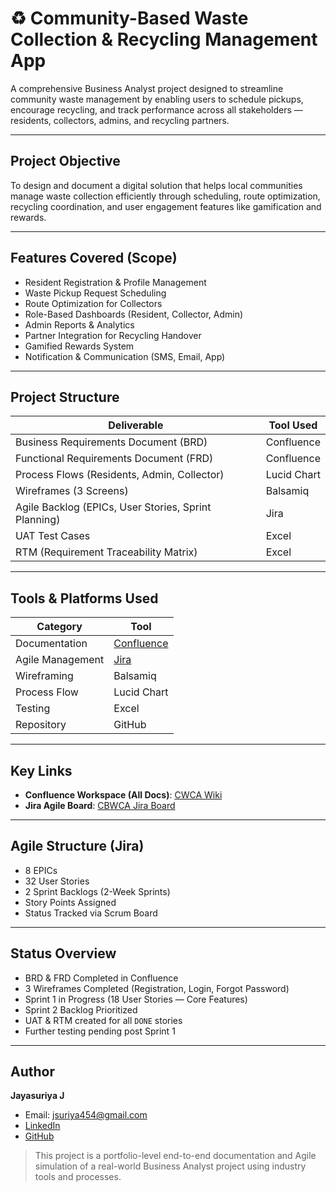 # ♻️ Community-Based Waste Collection & Recycling Management App
A comprehensive Business Analyst project designed to streamline community waste management by enabling users to schedule pickups, encourage recycling, and track performance across all stakeholders — residents, collectors, admins, and recycling partners.

---

##  Project Objective
To design and document a digital solution that helps local communities manage waste collection efficiently through scheduling, route optimization, recycling coordination, and user engagement features like gamification and rewards.

---

##  Features Covered (Scope)
- Resident Registration & Profile Management
- Waste Pickup Request Scheduling
- Route Optimization for Collectors
- Role-Based Dashboards (Resident, Collector, Admin)
- Admin Reports & Analytics
- Partner Integration for Recycling Handover
- Gamified Rewards System
- Notification & Communication (SMS, Email, App)

---

##  Project Structure
| Deliverable | Tool Used |
|-------------|-----------|
| Business Requirements Document (BRD) | Confluence |
| Functional Requirements Document (FRD) | Confluence |
| Process Flows (Residents, Admin, Collector) | Lucid Chart | 
| Wireframes (3 Screens) | Balsamiq | 
| Agile Backlog (EPICs, User Stories, Sprint Planning) | Jira | 
| UAT Test Cases | Excel | 
| RTM (Requirement Traceability Matrix) | Excel | 

---

##  Tools & Platforms Used
| Category | Tool |
|----------|------|
| Documentation | [Confluence](https://jsuriya454.atlassian.net/wiki/spaces/CWCA/overview?homepageId=4751619) |
| Agile Management | [Jira](https://jsuriya454.atlassian.net/jira/software/projects/CBWCA/boards/1/backlog) |
| Wireframing | Balsamiq |
| Process Flow | Lucid Chart |
| Testing | Excel |
| Repository | GitHub |

---

##  Key Links
-  **Confluence Workspace (All Docs)**: [CWCA Wiki](https://jsuriya454.atlassian.net/wiki/spaces/CWCA/overview?homepageId=4751619)
-  **Jira Agile Board**: [CBWCA Jira Board](https://jsuriya454.atlassian.net/jira/software/projects/CBWCA/boards/1/backlog)

---

##  Agile Structure (Jira)
- 8 EPICs
- 32 User Stories
- 2 Sprint Backlogs (2-Week Sprints)
- Story Points Assigned
- Status Tracked via Scrum Board

---

##  Status Overview
-  BRD & FRD Completed in Confluence  
-  3 Wireframes Completed (Registration, Login, Forgot Password)  
-  Sprint 1 in Progress (18 User Stories — Core Features)  
-  Sprint 2 Backlog Prioritized  
-  UAT & RTM created for all `DONE` stories  
-  Further testing pending post Sprint 1  

---

##  Author
**Jayasuriya J**  
-  Email: jsuriya454@gmail.com  
-  [LinkedIn](https://www.linkedin.com/in/jaya-suriya-0rck260602)  
-  [GitHub](https://github.com/CodeSuriya)

> This project is a portfolio-level end-to-end documentation and Agile simulation of a real-world Business Analyst project using industry tools and processes.
